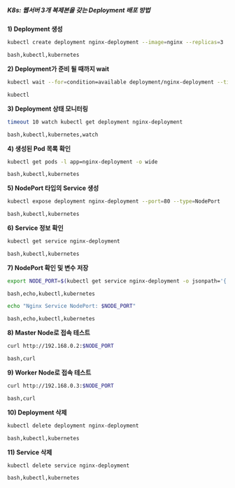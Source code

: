 ##### K8s: 웹서버 3개 복제본을 갖는 Deployment 배포 방법 #####

**1) Deployment 생성**
```bash
kubectl create deployment nginx-deployment --image=nginx --replicas=3
```
```tech
bash,kubectl,kubernetes
```

**2) Deployment가 준비 될 때까지 wait**
```bash
kubectl wait --for=condition=available deployment/nginx-deployment --timeout=60s
```
```tech
kubectl
```

**3) Deployment 상태 모니터링**
```bash
timeout 10 watch kubectl get deployment nginx-deployment
```
```tech
bash,kubectl,kubernetes,watch
```

**4) 생성된 Pod 목록 확인**
```bash
kubectl get pods -l app=nginx-deployment -o wide
```
```tech
bash,kubectl,kubernetes
```

**5) NodePort 타입의 Service 생성**
```bash
kubectl expose deployment nginx-deployment --port=80 --type=NodePort
```
```tech
bash,kubectl,kubernetes
```

**6) Service 정보 확인**
```bash
kubectl get service nginx-deployment
```
```tech
bash,kubectl,kubernetes
```

**7) NodePort 확인 및 변수 저장**
```bash
export NODE_PORT=$(kubectl get service nginx-deployment -o jsonpath='{.spec.ports[0].nodePort}')
```
```tech
bash,echo,kubectl,kubernetes
```

```bash
echo "Nginx Service NodePort: $NODE_PORT"
```
```tech
bash,echo,kubectl,kubernetes
```

**8) Master Node로 접속 테스트**
```bash
curl http://192.168.0.2:$NODE_PORT
```
```tech
bash,curl
```

**9) Worker Node로 접속 테스트**
```bash
curl http://192.168.0.3:$NODE_PORT
```
```tech
bash,curl
```

**10) Deployment 삭제**
```bash
kubectl delete deployment nginx-deployment
```
```tech
bash,kubectl,kubernetes
```

**11) Service 삭제**
```bash
kubectl delete service nginx-deployment
```
```tech
bash,kubectl,kubernetes
```
